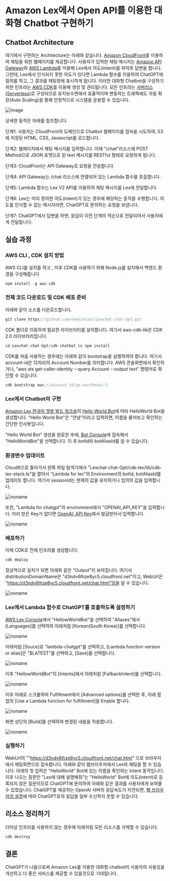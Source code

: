 # Amazon Lex에서 Open API를 이용한 대화형 Chatbot 구현하기

## Chatbot Architecture

여기에서 구현하는 Architecture는 아래와 같습니다. [Amazon CloudFront](https://aws.amazon.com/ko/cloudfront/)를 이용하여 채팅을 위한 웹페이지를 제공합니다. 사용자가 입력한 채팅 메시지는 [Amazon API Gateway](https://aws.amazon.com/ko/api-gateway/)와 [AWS Lambda](https://aws.amazon.com/ko/lambda/)를 이용해 Lex에서 의도(intent)를 파악후 답변을 합니다. 그런데, Lex에서 인식되지 못한 의도가 있다면 Lambda 함수를 이용하여 ChatGPT에 질의를 하고, 그 결과를 채팅창에 표시하게 됩니다. 이러한 대화형 Chatbot을 구성하기 위한 인프라는 [AWS CDK](https://aws.amazon.com/ko/cdk/)를 이용해 생성 및 관리됩니다. 모든 인프라는 [서버리스(Serverless)](https://aws.amazon.com/ko/serverless/)로 구성되므로 유지보수면에서 효율적이며 변동하는 트래픽에도 자동 확장(Auto Scaling)을 통해 안정적으로 시스템을 운용할 수 있습니다.

![image](https://user-images.githubusercontent.com/52392004/223118356-ff47ed18-de76-403c-ab88-c7583af757bf.png)

상세한 동작은 아래를 참조합니다. 

단계1: 사용자는 CloudFront의 도메인으로 Chatbot 웹페이지를 접속을 시도하여, S3에 저장된 HTML, CSS, Javascript를 로드합니다.

단계2: 웹페이지에서 채팅 메시지를 입력합니다. 이때 "/chat"리소스에 POST Method으로 JSON 포맷으로 된 text 메시지를 RESTful 형태로 요청하게 됩니다.

단계3: CloudFront는 API Gateway로 요청을 전송합니다.

단계4: API Gateway는 /chat 리소스에 연결되어 있는 Lambda 함수를 호출합니다.

단계5: Lambda 함수는 Lex V2 API를 이용하여 채팅 메시지를 Lex에 전달합니다.

단계6: Lex는 미리 정의한 의도(intent)가 있는 경우에 해당하는 동작을 수행합니다. 의도를 인식할 수 없는 메시지라면, ChatGPT로 문의하는 요청을 보냅니다.

단계7: ChatGPT에서 답변을 하면, 응답이 이전 단계의 역순으로 전달되어서 사용자에게 전달됩니다.

## 실습 과정 

### AWS CLI , CDK 설치 방법 

AWS CLI를 설치를 하고 , 이후 CDK를 사용하기 위해 Node.js를 설치해서
백엔드 환경을 구성해줍니다

```java
npm install -g aws-cdk
```

### 전체 코드 다운로드 및 CDK 배포 준비

아래와 같이 소스를 다운로드합니다.

```java
git clone https://github.com/namjincool/Lexchat-chat-Gpt.git
```

CDK 폴더로 이동하여 필요한 라이브러리를 설치합니다. 여기서 aws-cdk-lib은 CDK 2.0 라이브러리입니다.

```java
cd Lexchat-chat-Gpt/cdk-chatbot && npm install
```

CDK를 처음 사용하는 경우에는 아래와 같이 bootstrap을 실행하여야 합니다. 여기서 account-id은 12자리의 Account Number를 의미합니다. AWS 콘솔화면에서 확인하거나, "aws sts get-caller-identity --query Account --output text" 명령어로 확인할 수 있습니다.

```java
cdk bootstrap aws://account-id/ap-northeast-2
```

### Lex에서 Chatbot의 구현

[Amazon Lex 한국어 챗봇 빌드 워크숍](https://github.com/aws-samples/aws-ai-ml-workshop-kr/blob/master/aiservices/lex-korean-workshop/README.md)의 [Hello World Bot](https://github.com/aws-samples/aws-ai-ml-workshop-kr/blob/master/aiservices/lex-korean-workshop/HelloWorldBot.md)에 따라 HelloWorld Bot을 생성합니다. "Hello World Bot"은 "안녕"이라고 입력하면, 이름을 물어보고 확인하는 간단한 인사봇입니다. 

"Hello World Bot" 생성을 완료한 후에, [Bot Console](https://ap-northeast-2.console.aws.amazon.com/lexv2/home?region=ap-northeast-2#bots)에 접속해서 "HelloWorldBot"을 선택합니다. 이 후 botId와 botAliasId를 알 수 있습니다. 

### 환경변수 업데이트

Cloud9으로 돌아가서 왼쪽 파일 탐색기에서 "Lexchat-chat-Gpt/cdk-lex/lib/cdk-lex-stack.ts"을 열어서 "Lambda for lex"의 Environment의 botId, botAliasId를 업데이트 합니다. 여기서 sessionId는 현재의 값을 유지하거나 임의의 값을 입력합니다.

![noname](https://user-images.githubusercontent.com/52392004/223222609-e2dae835-66cb-4ae2-a3f8-d094c4afe6f4.png)

또한, "Lambda for chatgpt"의 environment에서 "OPENAI_API_KEY"을 입력합니다. 미리 받은 Key가 없다면 [OpenAI: API Key](https://platform.openai.com/account/api-keys)에서 발급받아서 입력합니다. 

![noname](https://user-images.githubusercontent.com/52392004/223222868-3e53dbce-fae1-4255-bde8-fd3b9d60d663.png)




### 배포하기 

이제 CDK로 전체 인프라를 생성합니다.

```java
cdk deploy
```

정상적으로 설치가 되면 아래와 같은 "Output"이 보여집니다. 여기서 distributionDomainName은 "d3ndv6lhze8yc5.cloudfront.net"이고, WebUrl은 "https://d3ndv6lhze8yc5.cloudfront.net/chat.html"임을 알 수 있습니다.

![noname](https://user-images.githubusercontent.com/52392004/222942854-065a36a8-ee7d-4a92-b7e3-9a5fbaee105d.png)



### Lex에서 Lambda 함수로 ChatGPT를 호출하도록 설정하기

[AWS Lex Console](https://ap-northeast-2.console.aws.amazon.com/lexv2/home?region=ap-northeast-2#bots)에서 "HellowWorldBot"을 선택하여 "Aliases"에서 [Languages]를 선택하여 아래처럼 [Korean(South Korea)]를 선택합니다.

![noname](https://user-images.githubusercontent.com/52392004/223216750-ceebc59e-dacc-4626-81c1-9a58f9b2a5b5.png)

아래처럼 [Souce]로 "lambda-chatgpt"를 선택하고, [Lambda function version or alias]은 "$LATEST"를 선택하고, [Save]를 선택합니다.

![noname](https://user-images.githubusercontent.com/52392004/223217113-5605aff4-f84f-4c7d-8d6b-17056460a5d8.png)

이후 "HellowWorldBot"의 [Intents]에서 아래처럼 [FallbackIntent]를 선택합니다. 

![noname](https://user-images.githubusercontent.com/52392004/223212743-056c3f3e-16b1-4590-b60e-fd30376fe2b0.png)

이후 아래로 스크롤하여 Fulfillment에서 [Advanced options]를 선택한 후, 아래 팝업의 [Use a Lambda function for fulfillment]을 Enable 합니다. 

![noname](https://user-images.githubusercontent.com/52392004/223218985-23b87c1a-4020-4996-a63f-df082743b35d.png)

화면 상단의 [Build]를 선택하여 변경된 내용을 적용합니다.

![noname](https://user-images.githubusercontent.com/52392004/223218223-c35fd42f-c75b-445c-aecf-4503aea09ce5.png)


### 실행하기 

WebUrl의 ""https://d3ndv6lhze8yc5.cloudfront.net/chat.html" 으로 브라우저에서 채팅화면으로 접속합니다. 아래와 같이 웹브라우저에서 Lex와 채팅을 할 수 있습니다. 아래의 첫 입력은 "HelloWorld" Bot에 있는 이름을 확인하는 Intent 동작입니다. 이후 나오는 질문인 "Lex에 대해 설명해줘"는 "HelloWorld" Bot에 의도(intent)로 등록되지 않은 질문이므로 ChatGPT에 문의하여 아래와 같은 결과를 사용자에게 보여줄 수 있었습니다. ChatGPT를 제공하는 OpenAI 서버의 응답속도가 지연되면, [웹 브라우저의 설정](https://stackoverflow.com/questions/39751124/increase-timeout-limit-in-google-chrome)에 따라 ChatGPT로의 응답을 일부 수신하지 못할 수 있습니다. 


## 리소스 정리하기 

더이상 인프라를 사용하지 않는 경우에 아래처럼 모든 리소스를 삭제할 수 있습니다. 

```java
cdk destroy
```

## 결론

ChatGPT가 나옴으로써 Amazon Lex를 이용한 대화형 chatbot이 사용자의 사용성을 개선하고 더 좋은 서비스를 제공할 수 있을것으로 기대됩니다.


